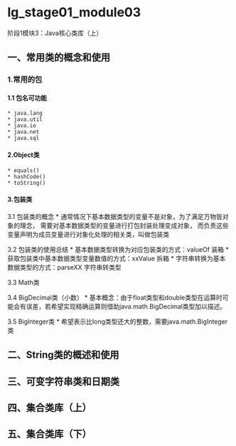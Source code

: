 # lg_stage01_module03
阶段1模块3：Java核心类库（上）

## 一、常用类的概念和使用

### 1.常用的包
#### 1.1 包名可功能

    * java.lang
    * java.util
    * java.io
    * java.net
    * java.sql
    
#### 2.Object类
    * equals()
    * hashCode()
    * toString()


#### 3.包装类
3.1 包装类的概念
    * 通常情况下基本数据类型的变量不是对象，为了满足万物皆对象的理念，
    需要对基本数据类型的变量进行打包封装处理变成对象，
    而负责这些变量声明为成员变量进行对象化处理的相关类，叫做包装类

3.2 包装类的使用总结
    * 基本数据类型转换为对应包装类的方式：valueOf 装箱
    * 获取包装类中基本数据类型变量数值的方式：xxValue 拆箱
    * 字符串转换为基本数据类型的方式：parseXX 字符串转类型

3.3 Math类

3.4 BigDecimal类（小数）
    * 基本概念：由于float类型和double类型在运算时可能会有误差，若希望实现精确运算则借助java.math.BigDecimal类型加以描述。

3.5 BigInteger类
    * 希望表示比long类型还大的整数，需要java.math.BigInteger类
    
## 二、String类的概述和使用
## 三、可变字符串类和日期类
## 四、集合类库（上）
## 五、集合类库（下）